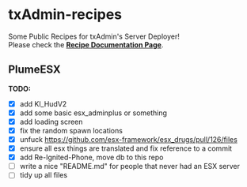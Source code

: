 # txAdmin-recipes
Some Public Recipes for txAdmin's Server Deployer!  
Please check the **[Recipe Documentation Page](https://github.com/tabarra/txAdmin/blob/master/docs/recipe.md)**.

## PlumeESX
**TODO:**
- [x] add Kl_HudV2
- [x] add some basic esx_adminplus or something
- [x] add loading screen
- [x] fix the random spawn locations
- [x] unfuck https://github.com/esx-framework/esx_drugs/pull/126/files
- [x] ensure all esx things are translated and fix reference to a commit
- [x] add Re-Ignited-Phone, move db to this repo
- [ ] write a nice "README.md" for people that never had an ESX server
- [ ] tidy up all files
